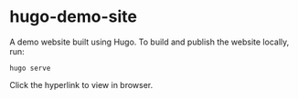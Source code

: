 ﻿# hugo-demo-site
A demo website built using Hugo.
To build and publish the website locally, run:

```
hugo serve
```

Click the hyperlink to view in browser.
